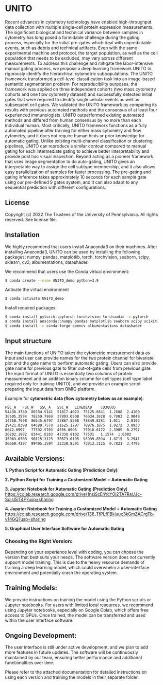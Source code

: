 # UNITO
Recent advances in cytometry technology have enabled high-throughput data collection with multiple single-cell protein expression measurements. The significant biological and technical variance between samples in cytometry has long posed a formidable challenge during the gating process, especially for the initial pre-gates which deal with unpredictable events, such as debris and technical artifacts. Even with the same experimental machine and protocol, the target population, as well as the cell population that needs to be excluded, may vary across different measurements. To address this challenge and mitigate the labor-intensive manual gating process, we propose a deep learning framework UNITO to rigorously identify the hierarchical cytometric subpopulations. The UNITO framework transformed a cell-level classification task into an image-based semantic segmentation problem. For reproducibility purposes, the framework was applied on three independent cohorts (two mass cytometry cohorts and one flow cytometry dataset) and successfully detected initial gates that were required to identify single cellular events as well as subsequent cell gates. We validated the UNITO framework by comparing its results with previous automated methods and the consensus of at least four experienced immunologists. UNITO outperformed existing automated methods and differed from human consensus by no more than each individual human. Most critically, UNITO framework functions as a fully automated pipeline after training for either mass cytometry and flow cytometry, and it does not require human hints or prior knowledge for automatic gating. Unlike existing multi-channel classification or clustering pipelines, UNITO can reproduce a similar contour compared to manual gating for each intermediate gating to achieve better interpretability and provide post hoc visual inspection. Beyond acting as a pioneer framework that uses image segmentation to do auto-gating, UNITO gives an interpretable way to assign the cell subtype membership, and it also allows easy parallelization of samples for faster processing. The pre-gating and gating inference takes approximately 10 seconds for each sample gate using our pre-defined 9 gates system, and it can also adapt to any sequential prediction with different configurations.


## License
Copyright (c) 2022 The Trustees of the University of Pennsylvania. All rights reserved. See license file. 

## Installation
We highly recommend that users install Anaconda3 on their machines. After installing Anaconda3, UNITO can be used by installing the following packages: numpy, pandas, matplotlib, torch, torchvision, seaborn, scipy, sklearn, cv2, albumentations, datashader.

We recommend that users use the Conda virtual environment:
```bash
$ conda create --name UNITO_demo python=3.9
```
Activate the virtual environment
```bash
$ conda activate UNITO_demo
```
Install required packages
```bash
$ conda install pytorch::pytorch torchvision torchaudio -c pytorch
$ conda install anaconda::numpy pandas matplotlib seaborn scipy scikit-learn 
$ conda install -c conda-forge opencv albumentations datashader
```

## Input structure
The main functions of UNITO takes the cytometric measurement data as input and user can provide names for the two protein channel for bivariate plot and the gate name to perform automatic gating. Users can also provide gate name for previous gate to filter out-of-gate cells from previous gate. The input format of UNITO is essentially two columns of protein measurement and an addition binary column for cell types (cell type label required only for training UNITO), and we provide an example script preparing the input data from OMIQ platform. 

Example for **cytometric data (flow cytometry below as an example)**:

```bash
FSC_A	FSC_W	SSC_A	SSC_W	LIVEDEAD	CD3Q605
54436.3789	80784.9141	51817.4023	75125.6641	1.2608	2.4109
38505.3594	78259.7969	37893.0508	76034.3828	0.7803	2.9049
14750.7598	86645.6797	33867.5508	78849.8281	1.011	2.8193
29421.8398	84699.7578	21625.1797	78976.1875	1.0272	3.8933
8042.6997	77592.5703	4556.0903	75918.6172	2.3909	0.2797
20202.1992	83441.8203	47338.9102	77531	1.1574	1.0303
35963.0703	90115.3125	38573.0195	93939.8594	1.6715	3.2541
26660.4297	89495.3594	32338.8301	73013.3125	0.7821	3.4795
```

## Available Versions:
**1. Python Script for Automatic Gating (Prediction Only)**

**2. Python Script for Training a Customized Model + Automatic Gating**

**3. Jupyter Notebook for Automatic Gating (Prediction Only)**
https://colab.research.google.com/drive/1nsiScEhYcYOl2TA7RaUJc-SoisI5IT4P?usp=sharing

**4. Jupyter Notebook for Training a Customized Model + Automatic Gating**
https://colab.research.google.com/drive/138_TfPLfFBkIuux3kGmZACrgTb-v14GQ?usp=sharing

**5. Graphical User Interface Software for Automatic Gating**

### Choosing the Right Version:
Depending on your experience level with coding, you can choose the version that best suits your needs. The software version does not currently support model training. This is due to the heavy resource demands of training a deep learning model, which could overwhelm a user-interface environment and potentially crash the operating system.

## Training Models:
We provide instructions on training the model using the Python scripts or Jupyter notebooks. For users with limited local resources, we recommend using Jupyter notebooks, especially on Google Colab, which offers free access to GPUs. Once trained, the model can be transferred and used within the user interface software.

## Ongoing Development:
The user interface is still under active development, and we plan to add more features in future updates. The software will be continuously maintained by our team, ensuring better performance and additional functionalities over time.

Please refer to the attached documentation for detailed instructions on using each version and training the models in their separate folder.
